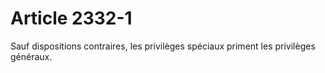 # Article 2332-1

Sauf dispositions contraires, les privilèges spéciaux priment les privilèges généraux.
